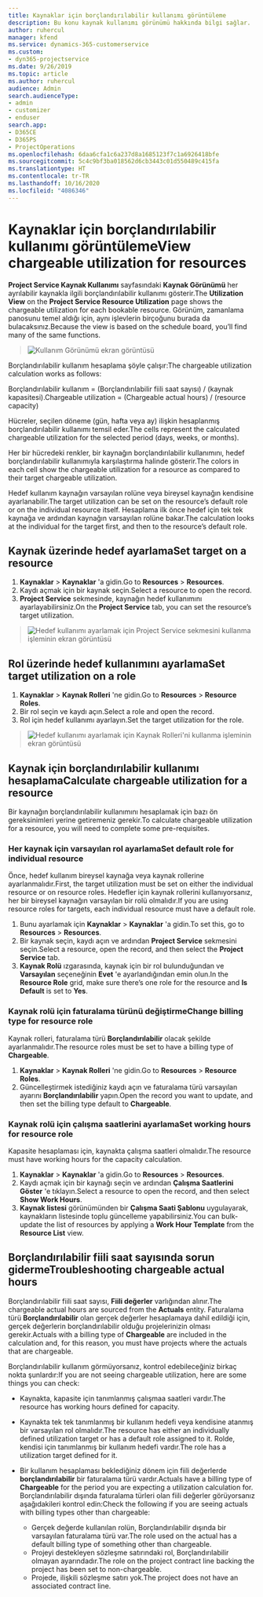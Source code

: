 ```yaml
---
title: Kaynaklar için borçlandırılabilir kullanımı görüntüleme
description: Bu konu kaynak kullanımı görünümü hakkında bilgi sağlar.
author: ruhercul
manager: kfend
ms.service: dynamics-365-customerservice
ms.custom:
- dyn365-projectservice
ms.date: 9/26/2019
ms.topic: article
ms.author: ruhercul
audience: Admin
search.audienceType:
- admin
- customizer
- enduser
search.app:
- D365CE
- D365PS
- ProjectOperations
ms.openlocfilehash: 6daa6cfa1c6a237d8a1685123f7c1a6926418bfe
ms.sourcegitcommit: 5c4c9bf3ba018562d6cb3443c01d550489c415fa
ms.translationtype: HT
ms.contentlocale: tr-TR
ms.lasthandoff: 10/16/2020
ms.locfileid: "4086346"
---
```

# <a name="view-chargeable-utilization-for-resources"></a><span data-ttu-id="91c1f-103">Kaynaklar için borçlandırılabilir kullanımı görüntüleme</span><span class="sxs-lookup"><span data-stu-id="91c1f-103">View chargeable utilization for resources</span></span>
 
<span data-ttu-id="91c1f-104">**Project Service Kaynak Kullanımı** sayfasındaki **Kaynak Görünümü** her ayrılabilir kaynakla ilgili borçlandırılabilir kullanımı gösterir.</span><span class="sxs-lookup"><span data-stu-id="91c1f-104">The **Utilization View** on the **Project Service Resource Utilization** page shows the chargeable utilization for each bookable resource.</span></span> <span data-ttu-id="91c1f-105">Görünüm, zamanlama panosunu temel aldığı için, aynı işlevlerin birçoğunu burada da bulacaksınız.</span><span class="sxs-lookup"><span data-stu-id="91c1f-105">Because the view is based on the schedule board, you’ll find many of the same functions.</span></span>

> ![Kullanım Görünümü ekran görüntüsü](media/FAQ-utilization-1.png)
 

<span data-ttu-id="91c1f-107">Borçlandırılabilir kullanım hesaplama şöyle çalışır:</span><span class="sxs-lookup"><span data-stu-id="91c1f-107">The chargeable utilization calculation works as follows:</span></span>

   <span data-ttu-id="91c1f-108">Borçlandırılabilir kullanım = (Borçlandırılabilir fiili saat sayısı) / (kaynak kapasitesi).</span><span class="sxs-lookup"><span data-stu-id="91c1f-108">Chargeable utilization = (Chargeable actual hours) / (resource capacity)</span></span>

<span data-ttu-id="91c1f-109">Hücreler, seçilen döneme (gün, hafta veya ay) ilişkin hesaplanmış borçlandırılabilir kullanımı temsil eder.</span><span class="sxs-lookup"><span data-stu-id="91c1f-109">The cells represent the calculated chargeable utilization for the selected period (days, weeks, or months).</span></span>

<span data-ttu-id="91c1f-110">Her bir hücredeki renkler, bir kaynağın borçlandırılabilir kullanımını, hedef borçlandırılabilir kullanımıyla karşılaştırma halinde gösterir.</span><span class="sxs-lookup"><span data-stu-id="91c1f-110">The colors in each cell show the chargeable utilization for a resource as compared to their target chargeable utilization.</span></span> 

<span data-ttu-id="91c1f-111">Hedef kullanım kaynağın varsayılan rolüne veya bireysel kaynağın kendisine ayarlanabilir.</span><span class="sxs-lookup"><span data-stu-id="91c1f-111">The target utilization can be set on the resource’s default role or on the individual resource itself.</span></span> <span data-ttu-id="91c1f-112">Hesaplama ilk önce hedef için tek tek kaynağa ve ardından kaynağın varsayılan rolüne bakar.</span><span class="sxs-lookup"><span data-stu-id="91c1f-112">The calculation looks at the individual for the target first, and then to the resource’s default role.</span></span>

## <a name="set-target-on-a-resource"></a><span data-ttu-id="91c1f-113">Kaynak üzerinde hedef ayarlama</span><span class="sxs-lookup"><span data-stu-id="91c1f-113">Set target on a resource</span></span>

1. <span data-ttu-id="91c1f-114">**Kaynaklar** \> **Kaynaklar** 'a gidin.</span><span class="sxs-lookup"><span data-stu-id="91c1f-114">Go to **Resources** \> **Resources**.</span></span> 
2. <span data-ttu-id="91c1f-115">Kaydı açmak için bir kaynak seçin.</span><span class="sxs-lookup"><span data-stu-id="91c1f-115">Select a resource to open the record.</span></span> 
3. <span data-ttu-id="91c1f-116">**Project Service** sekmesinde, kaynağın hedef kullanımını ayarlayabilirsiniz.</span><span class="sxs-lookup"><span data-stu-id="91c1f-116">On the **Project Service** tab, you can set the resource’s target utilization.</span></span>

> ![Hedef kullanımı ayarlamak için Project Service sekmesini kullanma işleminin ekran görüntüsü](media/FAQ-utilization-2.png)
 
## <a name="set-target-utilization-on-a-role"></a><span data-ttu-id="91c1f-118">Rol üzerinde hedef kullanımını ayarlama</span><span class="sxs-lookup"><span data-stu-id="91c1f-118">Set target utilization on a role</span></span>

1. <span data-ttu-id="91c1f-119">**Kaynaklar** \> **Kaynak Rolleri** 'ne gidin.</span><span class="sxs-lookup"><span data-stu-id="91c1f-119">Go to **Resources** \> **Resource Roles**.</span></span> 
2. <span data-ttu-id="91c1f-120">Bir rol seçin ve kaydı açın.</span><span class="sxs-lookup"><span data-stu-id="91c1f-120">Select a role and open the record.</span></span> 
3. <span data-ttu-id="91c1f-121">Rol için hedef kullanımı ayarlayın.</span><span class="sxs-lookup"><span data-stu-id="91c1f-121">Set the target utilization for the role.</span></span>

> ![Hedef kullanımı ayarlamak için Kaynak Rolleri'ni kullanma işleminin ekran görüntüsü](media/FAQ-utilization-3.png)
 
## <a name="calculate-chargeable-utilization-for-a-resource"></a><span data-ttu-id="91c1f-123">Kaynak için borçlandırılabilir kullanımı hesaplama</span><span class="sxs-lookup"><span data-stu-id="91c1f-123">Calculate chargeable utilization for a resource</span></span>

<span data-ttu-id="91c1f-124">Bir kaynağın borçlandırılabilir kullanımını hesaplamak için bazı ön gereksinimleri yerine getiremeniz gerekir.</span><span class="sxs-lookup"><span data-stu-id="91c1f-124">To calculate chargeable utilization for a resource, you will need to complete some pre-requisites.</span></span> 

### <a name="set-default-role-for-individual-resource"></a><span data-ttu-id="91c1f-125">Her kaynak için varsayılan rol ayarlama</span><span class="sxs-lookup"><span data-stu-id="91c1f-125">Set default role for individual resource</span></span>

<span data-ttu-id="91c1f-126">Önce, hedef kullanım bireysel kaynağa veya kaynak rollerine ayarlanmalıdır.</span><span class="sxs-lookup"><span data-stu-id="91c1f-126">First, the target utilization must be set on either the individual resource or on resource roles.</span></span> <span data-ttu-id="91c1f-127">Hedefler için kaynak rollerini kullanıyorsanız, her bir bireysel kaynağın varsayılan bir rolü olmalıdır.</span><span class="sxs-lookup"><span data-stu-id="91c1f-127">If you are using resource roles for targets, each individual resource must have a default role.</span></span> 

1. <span data-ttu-id="91c1f-128">Bunu ayarlamak için **Kaynaklar** \> **Kaynaklar** 'a gidin.</span><span class="sxs-lookup"><span data-stu-id="91c1f-128">To set this, go to **Resources** \> **Resources**.</span></span> 
2. <span data-ttu-id="91c1f-129">Bir kaynak seçin, kaydı açın ve ardından **Project Service** sekmesini seçin.</span><span class="sxs-lookup"><span data-stu-id="91c1f-129">Select a resource, open the record, and then select the **Project Service** tab.</span></span> 
3. <span data-ttu-id="91c1f-130">**Kaynak Rolü** ızgarasında, kaynak için bir rol bulunduğundan ve **Varsayılan** seçeneğinin **Evet** 'e ayarlandığından emin olun.</span><span class="sxs-lookup"><span data-stu-id="91c1f-130">In the **Resource Role** grid, make sure there’s one role for the resource and **Is Default** is set to **Yes**.</span></span>
 
### <a name="change-billing-type-for-resource-role"></a><span data-ttu-id="91c1f-131">Kaynak rolü için faturalama türünü değiştirme</span><span class="sxs-lookup"><span data-stu-id="91c1f-131">Change billing type for resource role</span></span>

<span data-ttu-id="91c1f-132">Kaynak rolleri, faturalama türü **Borçlandırılabilir** olacak şekilde ayarlanmalıdır.</span><span class="sxs-lookup"><span data-stu-id="91c1f-132">The resource roles must be set to have a billing type of **Chargeable**.</span></span> 

1. <span data-ttu-id="91c1f-133">**Kaynaklar** \> **Kaynak Rolleri** 'ne gidin.</span><span class="sxs-lookup"><span data-stu-id="91c1f-133">Go to **Resources** \> **Resource Roles**.</span></span> 
2. <span data-ttu-id="91c1f-134">Güncelleştirmek istediğiniz kaydı açın ve faturalama türü varsayılan ayarını **Borçlandırılabilir** yapın.</span><span class="sxs-lookup"><span data-stu-id="91c1f-134">Open the record you want to update, and then set the billing type default to **Chargeable**.</span></span>

### <a name="set-working-hours-for-resource-role"></a><span data-ttu-id="91c1f-135">Kaynak rolü için çalışma saatlerini ayarlama</span><span class="sxs-lookup"><span data-stu-id="91c1f-135">Set working hours for resource role</span></span>
 
<span data-ttu-id="91c1f-136">Kapasite hesaplaması için, kaynakta çalışma saatleri olmalıdır.</span><span class="sxs-lookup"><span data-stu-id="91c1f-136">The resource must have working hours for the capacity calculation.</span></span> 

1. <span data-ttu-id="91c1f-137">**Kaynaklar** \> **Kaynaklar** 'a gidin.</span><span class="sxs-lookup"><span data-stu-id="91c1f-137">Go to **Resources** \> **Resources**.</span></span> 
2. <span data-ttu-id="91c1f-138">Kaydı açmak için bir kaynağı seçin ve ardından **Çalışma Saatlerini Göster** 'e tıklayın.</span><span class="sxs-lookup"><span data-stu-id="91c1f-138">Select a resource to open the record, and then select **Show Work Hours**.</span></span> 
3. <span data-ttu-id="91c1f-139">**Kaynak listesi** görünümünden bir **Çalışma Saati Şablonu** uygulayarak, kaynakların listesinde toplu güncelleme yapabilirsiniz.</span><span class="sxs-lookup"><span data-stu-id="91c1f-139">You can bulk-update the list of resources by applying a **Work Hour Template** from the **Resource List** view.</span></span>

## <a name="troubleshooting-chargeable-actual-hours"></a><span data-ttu-id="91c1f-140">Borçlandırılabilir fiili saat sayısında sorun giderme</span><span class="sxs-lookup"><span data-stu-id="91c1f-140">Troubleshooting chargeable actual hours</span></span>

<span data-ttu-id="91c1f-141">Borçlandırılabilir fiili saat sayısı, **Fiili değerler** varlığından alınır.</span><span class="sxs-lookup"><span data-stu-id="91c1f-141">The chargeable actual hours are sourced from the **Actuals** entity.</span></span> <span data-ttu-id="91c1f-142">Faturalama türü **Borçlandırılabilir** olan gerçek değerler hesaplamaya dahil edildiği için, gerçek değerlerin borçlandırılabilir olduğu projelerinizin olması gerekir.</span><span class="sxs-lookup"><span data-stu-id="91c1f-142">Actuals with a billing type of **Chargeable** are included in the calculation and, for this reason, you must have projects where the actuals that are chargeable.</span></span>

<span data-ttu-id="91c1f-143">Borçlandırılabilir kullanım görmüyorsanız, kontrol edebileceğiniz birkaç nokta şunlardır:</span><span class="sxs-lookup"><span data-stu-id="91c1f-143">If you are not seeing chargeable utilization, here are some things you can check:</span></span>

- <span data-ttu-id="91c1f-144">Kaynakta, kapasite için tanımlanmış çalışmaa saatleri vardır.</span><span class="sxs-lookup"><span data-stu-id="91c1f-144">The resource has working hours defined for capacity.</span></span>
- <span data-ttu-id="91c1f-145">Kaynakta tek tek tanımlanmış bir kullanım hedefi veya kendisine atanmış bir varsayılan rol olmalıdır.</span><span class="sxs-lookup"><span data-stu-id="91c1f-145">The resource has either an individually defined utilization target or has a default role assigned to it.</span></span> <span data-ttu-id="91c1f-146">Rolde, kendisi için tanımlanmış bir kullanım hedefi vardır.</span><span class="sxs-lookup"><span data-stu-id="91c1f-146">The role has a utilization target defined for it.</span></span>
- <span data-ttu-id="91c1f-147">Bir kullanım hesaplaması beklediğiniz dönem için fiili değerlerde **borçlandırılabilir** bir faturalama türü vardır.</span><span class="sxs-lookup"><span data-stu-id="91c1f-147">Actuals have a billing type of **Chargeable** for the period you are expecting a utilization calculation for.</span></span> <span data-ttu-id="91c1f-148">Borçlandırılabilir dışında faturalama türleri olan fiili değerler görüyorsanız aşağıdakileri kontrol edin:</span><span class="sxs-lookup"><span data-stu-id="91c1f-148">Check the following if you are seeing actuals with billing types other than chargeable:</span></span>

  - <span data-ttu-id="91c1f-149">Gerçek değerde kullanılan rolün, Borçlandırılabilir dışında bir varsayılan faturalama türü var.</span><span class="sxs-lookup"><span data-stu-id="91c1f-149">The role used on the actual has a default billing type of something other than chargeable.</span></span>
  - <span data-ttu-id="91c1f-150">Projeyi destekleyen sözleşme satırındaki rol, Borçlandırılabilir olmayan ayarındadır.</span><span class="sxs-lookup"><span data-stu-id="91c1f-150">The role on the project contract line backing the project has been set to non-chargeable.</span></span>
  - <span data-ttu-id="91c1f-151">Projede, ilişkili sözleşme satırı yok.</span><span class="sxs-lookup"><span data-stu-id="91c1f-151">The project does not have an associated contract line.</span></span>

